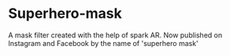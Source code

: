 # Superhero-mask
A mask filter created with the help of spark AR. Now published on Instagram and Facebook by the name of 'superhero mask'

